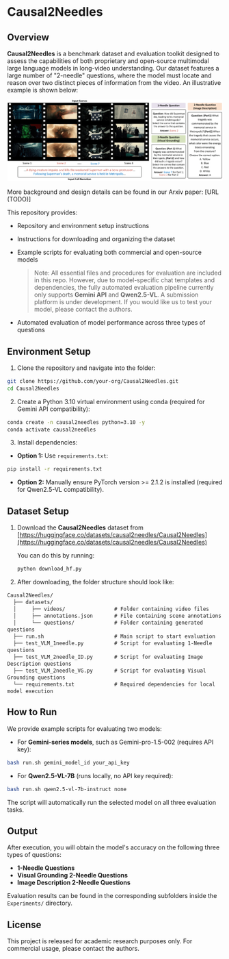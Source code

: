 # Causal2Needles

## Overview

**Causal2Needles** is a benchmark dataset and evaluation toolkit designed to assess the capabilities of both proprietary and open-source multimodal large language models in long-video understanding. Our dataset features a large number of "2-needle" questions, where the model must locate and reason over two distinct pieces of information from the video. An illustrative example is shown below:

![Figure 1: The evaluation framework of CAUSAL2NEEDLES.](./assets/Figure1.png)

More background and design details can be found in our Arxiv paper: \[URL (TODO)]

This repository provides:

* Repository and environment setup instructions
* Instructions for downloading and organizing the dataset
* Example scripts for evaluating both commercial and open-source models

  > Note: All essential files and procedures for evaluation are included in this repo. However, due to model-specific chat templates and dependencies, the fully automated evaluation pipeline currently only supports **Gemini API** and **Qwen2.5-VL**. A submission platform is under development. If you would like us to test your model, please contact the authors.
* Automated evaluation of model performance across three types of questions

## Environment Setup

1. Clone the repository and navigate into the folder:

```bash
git clone https://github.com/your-org/Causal2Needles.git
cd Causal2Needles
```

2. Create a Python 3.10 virtual environment using conda (required for Gemini API compatibility):

```bash
conda create -n causal2needles python=3.10 -y
conda activate causal2needles
```

3. Install dependencies:

* **Option 1:** Use `requirements.txt`:

```bash
pip install -r requirements.txt
```

* **Option 2:** Manually ensure PyTorch version >= 2.1.2 is installed (required for Qwen2.5-VL compatibility).

## Dataset Setup

1. Download the **Causal2Needles** dataset from [https://huggingface.co/datasets/causal2needles/Causal2Needles](https://huggingface.co/datasets/causal2needles/Causal2Needles)

   You can do this by running:

   ```bash
   python download_hf.py
   ```

2. After downloading, the folder structure should look like:

```
Causal2Needles/
  ├── datasets/
  │     ├── videos/                # Folder containing video files
  │     ├── annotations.json       # File containing scene annotations
  │     └── questions/             # Folder containing generated questions
  ├── run.sh                       # Main script to start evaluation
  ├── test_VLM_1needle.py          # Script for evaluating 1-Needle questions
  ├── test_VLM_2needle_ID.py       # Script for evaluating Image Description questions   
  ├── test_VLM_2needle_VG.py       # Script for evaluating Visual Grounding questions
  └── requirements.txt             # Required dependencies for local model execution
```

## How to Run

We provide example scripts for evaluating two models:

* For **Gemini-series models**, such as Gemini-pro-1.5-002 (requires API key):

```bash
bash run.sh gemini_model_id your_api_key
```

* For **Qwen2.5-VL-7B** (runs locally, no API key required):

```bash
bash run.sh qwen2.5-vl-7b-instruct none
```

The script will automatically run the selected model on all three evaluation tasks.

## Output

After execution, you will obtain the model's accuracy on the following three types of questions:

* **1-Needle Questions**
* **Visual Grounding 2-Needle Questions**
* **Image Description 2-Needle Questions**

Evaluation results can be found in the corresponding subfolders inside the `Experiments/` directory.

## License

This project is released for academic research purposes only. For commercial usage, please contact the authors.
